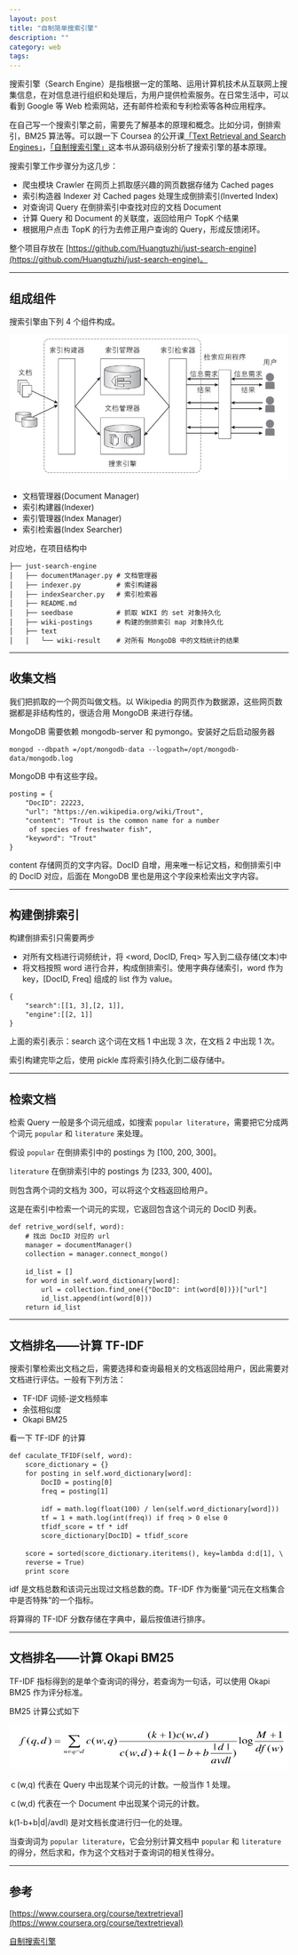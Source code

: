 ```yaml
---
layout: post
title: "自制简单搜索引擎"
description: ""
category: web
tags:
---
```


搜索引擎（Search Engine）是指根据一定的策略、运用计算机技术从互联网上搜集信息，在对信息进行组织和处理后，为用户提供检索服务。在日常生活中，可以看到 Google 等 Web 检索网站，还有邮件检索和专利检索等各种应用程序。

在自己写一个搜索引擎之前，需要先了解基本的原理和概念。比如分词，倒排索引，BM25 算法等。可以跟一下 Coursea 的公开课[「Text Retrieval and Search Engines」](https://www.coursera.org/course/textretrieval)，[「自制搜索引擎」](http://book.douban.com/subject/26681675/)这本书从源码级别分析了搜索引擎的基本原理。

搜索引擎工作步骤分为这几步：

* 爬虫模块 Crawler 在网页上抓取感兴趣的网页数据存储为 Cached pages
* 索引构造器 Indexer 对 Cached pages 处理生成倒排索引(Inverted Index)
* 对查询词 Query 在倒排索引中查找对应的文档 Document
* 计算 Query 和 Document 的关联度，返回给用户 TopK 个结果
* 根据用户点击 TopK 的行为去修正用户查询的 Query，形成反馈闭环。

整个项目存放在 [https://github.com/Huangtuzhi/just-search-engine](https://github.com/Huangtuzhi/just-search-engine)。

----------------------------------------

## 组成组件

搜索引擎由下列 4 个组件构成。

![图片](/assets/images/search-engine-1.png)

* 文档管理器(Document Manager)
* 索引构建器(Indexer)
* 索引管理器(Index Manager)
* 索引检索器(Index Searcher)

对应地，在项目结构中

```
├── just-search-engine
│   ├── documentManager.py # 文档管理器
│   ├── indexer.py         # 索引构建器
│   ├── indexSearcher.py   # 索引检索器
│   ├── README.md          
│   ├── seedbase           # 抓取 WIKI 的 set 对象持久化
│   ├── wiki-postings      # 构建的倒排索引 map 对象持久化
│   ├── text
│   │   └── wiki-result    # 对所有 MongoDB 中的文档统计的结果

```

-----------------------------------

## 收集文档

我们把抓取的一个网页叫做文档。以 Wikipedia 的网页作为数据源，这些网页数据都是非结构性的，很适合用 MongoDB 来进行存储。

MongoDB 需要依赖 mongodb-server 和 pymongo。安装好之后启动服务器

```
mongod --dbpath =/opt/mongodb-data --logpath=/opt/mongodb-data/mongodb.log
```

MongoDB 中有这些字段。

```
posting = {
    "DocID": 22223,
    "url": "https://en.wikipedia.org/wiki/Trout",
    "content": "Trout is the common name for a number
     of species of freshwater fish",
    "keyword": "Trout"
}
```

content 存储网页的文字内容。DocID 自增，用来唯一标记文档，和倒排索引中的 DocID 对应，后面在 MongoDB 里也是用这个字段来检索出文字内容。


-----------------------------------

## 构建倒排索引

构建倒排索引只需要两步

* 对所有文档进行词频统计，将 <word, DocID, Freq> 写入到二级存储(文本)中
* 将文档按照 word 进行合并，构成倒排索引。使用字典存储索引，word 作为 key，[DocID, Freq] 组成的 list 作为 value。

```
{
    "search":[[1, 3],[2, 1]],
    "engine":[[2, 1]]
}
```

上面的索引表示：search 这个词在文档 1 中出现 3 次，在文档 2 中出现 1 次。

索引构建完毕之后，使用 pickle 库将索引持久化到二级存储中。

-------------------------------
## 检索文档

检索 Query 一般是多个词元组成，如搜索 `popular literature`，需要把它分成两个词元
`popular` 和 `literature` 来处理。

假设 `popular` 在倒排索引中的 postings 为 [100, 200, 300]。

`literature` 在倒排索引中的 postings 为 [233, 300, 400]。

则包含两个词的文档为 300，可以将这个文档返回给用户。

这是在索引中检索一个词元的实现，它返回包含这个词元的 DocID 列表。

```
def retrive_word(self, word):
    # 找出 DocID 对应的 url
    manager = documentManager()
    collection = manager.connect_mongo()

    id_list = []
    for word in self.word_dictionary[word]:
        url = collection.find_one({"DocID": int(word[0])})["url"]
        id_list.append(int(word[0]))
    return id_list
```

---------------------------------
## 文档排名——计算 TF-IDF

搜索引擎检索出文档之后，需要选择和查询最相关的文档返回给用户，因此需要对文档进行评估。一般有下列方法：

* TF-IDF 词频-逆文档频率
* 余弦相似度
* Okapi BM25

看一下 TF-IDF 的计算

```
def caculate_TFIDF(self, word):
    score_dictionary = {}
    for posting in self.word_dictionary[word]:
        DocID = posting[0]
        freq = posting[1]

        idf = math.log(float(100) / len(self.word_dictionary[word]))
        tf = 1 + math.log(int(freq)) if freq > 0 else 0
        tfidf_score = tf * idf
        score_dictionary[DocID] = tfidf_score
            
    score = sorted(score_dictionary.iteritems(), key=lambda d:d[1], \
    reverse = True)
    print score
```

idf 是文档总数和该词元出现过文档总数的商。TF-IDF 作为衡量“词元在文档集合中是否特殊”的一个指标。

将算得的 TF-IDF 分数存储在字典中，最后按值进行排序。

----------------------------------

## 文档排名——计算 Okapi BM25

TF-IDF 指标得到的是单个查询词的得分，若查询为一句话，可以使用 Okapi BM25 作为评分标准。

BM25 计算公式如下

![图片](/assets/images/search-engine-2.png)

ｃ(w,q) 代表在 Query 中出现某个词元的计数。一般当作 1 处理。

ｃ(w,d) 代表在一个 Document 中出现某个词元的计数。

k(1-b+b|d|/avdl) 是对文档长度进行归一化的处理。

当查询词为 `popular literature`，它会分别计算文档中 `popular` 和 `literature` 的得分，然后求和，作为这个文档对于查询词的相关性得分。


-----------------------------------

## 参考

[https://www.coursera.org/course/textretrieval](https://www.coursera.org/course/textretrieval)

[自制搜索引擎](http://book.douban.com/subject/26681675/)